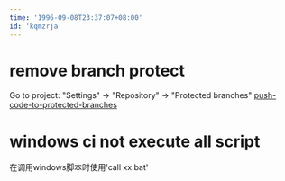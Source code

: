 ```yaml
---
time: '1996-09-08T23:37:07+08:00'
id: 'kqmzrja'
---
```


# remove branch protect
Go to project: "Settings" → "Repository" → "Protected branches" 
[push-code-to-protected-branches](https://stackoverflow.com/questions/32246503/fix-gitlab-error-you-are-not-allowed-to-push-code-to-protected-branches-on-thi)
# windows ci not execute all script
在调用windows脚本时使用'call xx.bat'